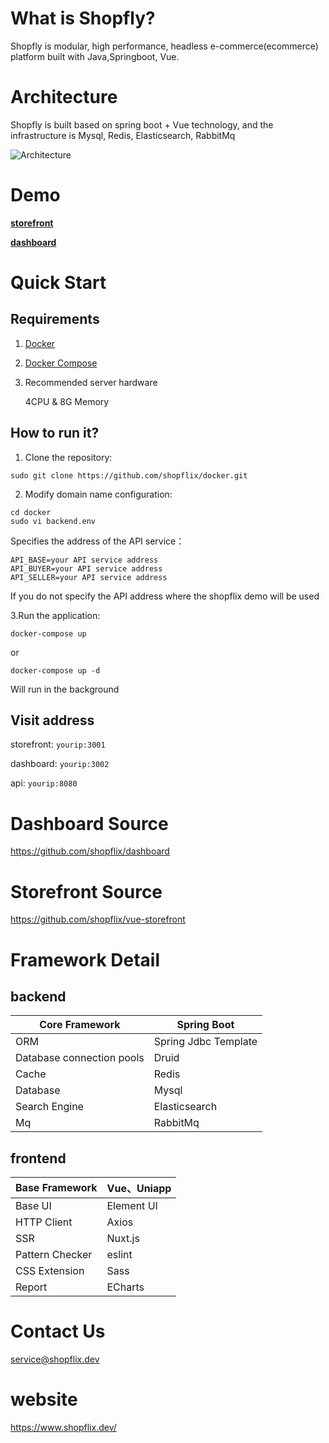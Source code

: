 # What is Shopfly?

Shopfly is modular, high performance, headless e-commerce(ecommerce) platform built with Java,Springboot, Vue.

# Architecture

Shopfly is built based on spring boot + Vue technology, and the infrastructure is Mysql, Redis, Elasticsearch, RabbitMq

![Architecture](https://www.shofly.cloud/images/Architecture_Overview.png) 

# Demo

[**storefront**](http://52.53.155.58:81)

[**dashboard**](http://52.53.155.58:82)

# Quick Start

## Requirements
1. [Docker](https://docs.docker.com/install/)
2. [Docker Compose](https://docs.docker.com/compose/install/)
3. Recommended server hardware

    4CPU & 8G Memory

## How to run it?

1. Clone the repository:

```
sudo git clone https://github.com/shopflix/docker.git
```


2. Modify domain name configuration:

```
cd docker
sudo vi backend.env
```

Specifies the address of the API service：
```
API_BASE=your API service address
API_BUYER=your API service address
API_SELLER=your API service address
```
If you do not specify the API address where the shopflix demo will be used

3.Run the application:

```
docker-compose up
```
or 

```
docker-compose up -d
```
Will run in the background

## Visit address

storefront: `yourip:3001`

dashboard: `yourip:3002`

api: `yourip:8080`

# Dashboard Source

https://github.com/shopflix/dashboard

# Storefront Source

https://github.com/shopflix/vue-storefront




# Framework Detail

## backend

| Core Framework             | Spring Boot          |
| -------------------------- | -------------------- |
| ORM                        | Spring Jdbc Template |
| Database  connection pools | Druid                |
| Cache                      | Redis                |
| Database                   | Mysql                |
| Search  Engine             | Elasticsearch        |
| Mq                         | RabbitMq             |



## frontend

| Base Framework   | Vue、Uniapp |
| ---------------- | ----------- |
| Base  UI         | Element UI  |
| HTTP  Client     | Axios       |
| SSR              | Nuxt.js     |
| Pattern  Checker | eslint      |
| CSS  Extension   | Sass        |
| Report           | ECharts     |

# Contact Us

service@shopflix.dev



# website

https://www.shopflix.dev/



